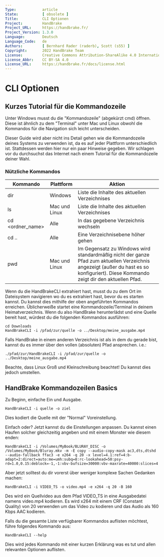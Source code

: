 ```yaml
---
Type:            article
State:           [ obsolete ]
Title:           CLI Optionen
Project:         HandBrake
Project_URL:     https://handbrake.fr/
Project_Version: 1.3.0
Language:        Deutsch
Language_Code:   de
Authors:         [ Bernhard Rader (raderb), Scott (s55) ]
Copyright:       2022 HandBrake Team
License:         Creative Commons Attribution-ShareAlike 4.0 International
License_Abbr:    CC BY-SA 4.0
License_URL:     https://handbrake.fr/docs/license.html
---
```


CLI Optionen
=============================

## Kurzes Tutorial für die Kommandozeile

Unter Windows musst du die "Kommandozeile" (abgekürzt cmd) öffnen. Diese ist ähnlich zu dem "Terminal" unter Mac und Linux obwohl die Kommandos für die Navigation sich leicht unterscheiden.

Dieser Guide wird aber nicht ins Detail gehen wie die Kommandozeile deines Systems zu verwenden ist, da es auf jeder Plattform unterschiedlich ist. Stattdessen werden hier nur ein paar Hinweise gegeben.
Wir schlagen vor du durchsuchst das Internet nach einem Tutorial für die Kommandozeile deiner Wahl.

### Nützliche Kommandos

| Kommando         | Plattform       | Aktion                                                                                                                                              |
|------------------|-----------------|-----------------------------------------------------------------------------------------------------------------------------------------------------|
| dir              | Windows         | Liste die Inhalte des aktuellen Verzeichnises                                                                                                         |
| ls               | Mac und Linux | Liste die Inhalte des aktuellen Verzeichnises                                                                                                          |
| cd <ordner_name> | Alle            | In das gegebene Verzeichnis wechseln                                                                                                                 |
| cd ..            | Alle            | Eine Verzeichnisebene höher gehen                                                                                                                        |
| pwd              | Mac und Linux | Im Gegensatz zu Windows wird standardmäßig nicht der ganze Pfad zum aktuellen Verzeichnis angezeigt (außer du hast es so konfiguriert). Diese Kommando zeigt dir den aktuellen Pfad. |


Wenn du die HandBrakeCLI extrahiert hast, musst du zu dem Ort im Dateisystem navigieren wo du es extrahiert hast, bevor du es starten kannst. Du kannst dies mithilfe der oben angeführten Kommandos erreichen.
Üblicherweiße startet eine Kommandozeile/Terminal in deinem Heimatverzeichnis. Wenn du also HandBrake herunterlädst und eine Quelle bereit hast, würdest du die folgenden Kommandos ausführen:

    cd Downloads
    HandBrakeCLI -i /pfad/zur/quelle -o ../Desktop/meine_ausgabe.mp4

Falls HandBrake in einem anderen Verzeichnis ist als in dem du gerade bist, kannst du es immer über den vollen (absoluten) Pfad ansprechen. i.e.:

    ./pfad/zur/HandBrakeCLI -i /pfad/zur/quelle -o ../Desktop/meine_ausgabe.mp4

Beachte, dass Linux Groß und Kleinschreibung beachtet! Du kannst dies jedoch umstellen.

## HandBrake Kommandozeilen Basics

Zu Beginn, einfache Ein und Ausgabe.

    HandBrakeCLI -i quelle -o ziel

Dies kodiert die Quelle mit der "Normal" Voreinstellung.

Einfach oder? Jetzt kannst du die Einstellungen anpassen. Du kannst einen Haufen solcher gleichzeitig angeben und mit einem Monster wie diesem enden:

    HandBrakeCLI -i /Volumes/MyBook/BLURAY_DISC -o /Volumes/MyBook/Bluray.mkv -m -E copy --audio-copy-mask ac3,dts,dtshd --audio-fallback ffac3 -e x264 -q 20 -x level=4.1:ref=4:b-adapt=2:direct=auto:me=umh:subq=8:rc-lookahead=50:psy-rd=1.0,0.15:deblock=-1,-1:vbv-bufsize=30000:vbv-maxrate=40000:slices=4

Aber jetzt solltest du dir vorerst über weniger komplexe Sachen Gedanken machen:

    HandBrakeCLI -i VIDEO_TS -o video.mp4 -e x264 -q 20 -B 160

Des wird ein Quellvideo aus dem Pfad VIDEO_TS in eine Ausgabedatei namens video.mp4 kodieren. Es wird x264 mit einem CRF (Constant Quality) von 20 verwenden um das Video zu kodieren und das Audio als 160 Kbps AAC kodieren.

Falls du die gesamte Liste verfügbarer Kommandos auflisten möchtest, führe folgendes Kommando aus:

    HandBrakeCLI --help

Dies wird jedes Kommando mit einer kurzen Erklärung was es tut und allen relevanten Optionen auflisten.
